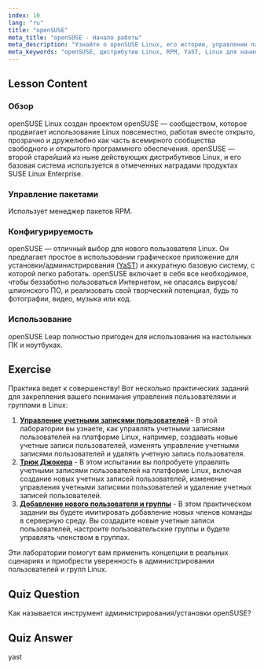 ```yaml
---
index: 10
lang: "ru"
title: "openSUSE"
meta_title: "openSUSE - Начало работы"
meta_description: "Узнайте о openSUSE Linux, его истории, управлении пакетами (RPM) и возможностях настройки с помощью YaST. Узнайте, почему openSUSE отлично подходит для новичков."
meta_keywords: "openSUSE, дистрибутив Linux, RPM, YaST, Linux для начинающих, учебник openSUSE, руководство по Linux"
---
```


## Lesson Content

### Обзор

openSUSE Linux создан проектом openSUSE — сообществом, которое продвигает использование Linux повсеместно, работая вместе открыто, прозрачно и дружелюбно как часть всемирного сообщества свободного и открытого программного обеспечения. openSUSE — второй старейший из ныне действующих дистрибутивов Linux, и его базовая система используется в отмеченных наградами продуктах SUSE Linux Enterprise.

### Управление пакетами

Использует менеджер пакетов RPM.

### Конфигурируемость

openSUSE — отличный выбор для нового пользователя Linux. Он предлагает простое в использовании графическое приложение для установки/администрирования ([YaST](http://yast.github.io/)) и аккуратную базовую систему, с которой легко работать. openSUSE включает в себя все необходимое, чтобы беззаботно пользоваться Интернетом, не опасаясь вирусов/шпионского ПО, и реализовать свой творческий потенциал, будь то фотографии, видео, музыка или код.

### Использование

openSUSE Leap полностью пригоден для использования на настольных ПК и ноутбуках.

## Exercise

Практика ведет к совершенству! Вот несколько практических заданий для закрепления вашего понимания управления пользователями и группами в Linux:

1. **[Управление учетными записями пользователей](https://labex.io/ru/labs/linux-user-account-management-49)** - В этой лаборатории вы узнаете, как управлять учетными записями пользователей на платформе Linux, например, создавать новые учетные записи пользователей, изменять управление учетными записями пользователей и удалять учетную запись пользователя.
2. **[Трюк Джокера](https://labex.io/ru/labs/linux-the-joker-s-trick-270247)** - В этом испытании вы попробуете управлять учетными записями пользователей на платформе Linux, включая создание новых учетных записей пользователей, изменение управления учетными записями пользователей и удаление учетных записей пользователей.
3. **[Добавление нового пользователя и группы](https://labex.io/ru/labs/linux-add-new-user-and-group-17987)** - В этом практическом задании вы будете имитировать добавление новых членов команды в серверную среду. Вы создадите новые учетные записи пользователей, настроите пользовательские группы и будете управлять членством в группах.

Эти лаборатории помогут вам применить концепции в реальных сценариях и приобрести уверенность в администрировании пользователей и групп Linux.

## Quiz Question

Как называется инструмент администрирования/установки openSUSE?

## Quiz Answer

yast
